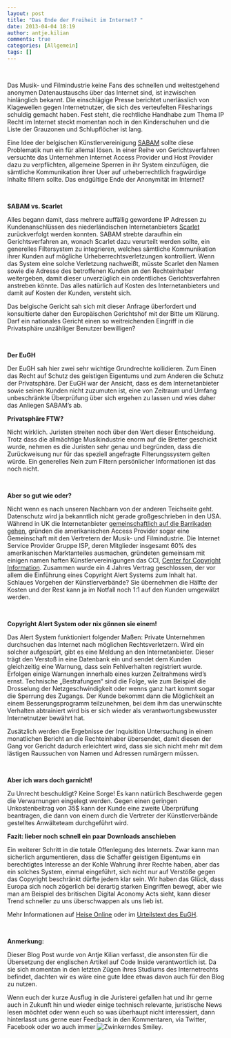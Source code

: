 ```yaml
---
layout: post
title: "Das Ende der Freiheit im Internet? "
date: 2013-04-04 18:19
author: antje.kilian
comments: true
categories: [Allgemein]
tags: []
---
```

&nbsp;

<strong> </strong>

Das Musik- und Filmindustrie keine Fans des schnellen und weitestgehend anonymen Datenaustauschs über das Internet sind, ist inzwischen hinlänglich bekannt. Die einschlägige Presse berichtet unerlässlich von Klagewellen gegen Internetnutzer, die sich des verteufelten Filesharings schuldig gemacht haben. Fest steht, die rechtliche Handhabe zum Thema IP Recht im Internet steckt momentan noch in den Kinderschuhen und die Liste der Grauzonen und Schlupflöcher ist lang.

Eine Idee der belgischen Künstlervereinigung <a href="http://www.sabam.be/">SABAM</a> sollte diese Problematik nun ein für allemal lösen. In einer Reihe von Gerichtsverfahren versuchte das Unternehmen Internet Access Provider und Host Provider dazu zu verpflichten, allgemeine Sperren in ihr System einzufügen, die sämtliche Kommunikation ihrer User auf urheberrechtlich fragwürdige Inhalte filtern sollte. Das endgültige Ende der Anonymität im Internet?

&nbsp;

<strong> </strong>

<strong>SABAM vs. Scarlet</strong>

<strong> </strong>

Alles begann damit, dass mehrere auffällig gewordene IP Adressen zu Kundenanschlüssen des niederländischen Internetanbieters <a href="http://www.scarlet.be/nl/">Scarlet</a> zurückverfolgt werden konnten. SABAM strebte daraufhin ein Gerichtsverfahren an, wonach Scarlet dazu verurteilt werden sollte, ein generelles Filtersystem zu integrieren, welches sämtliche Kommunikation ihrer Kunden auf mögliche Urheberrechtsverletzungen kontrolliert. Wenn das System eine solche Verletzung nachweißt, müsste Scarlet den Namen sowie die Adresse des betroffenen Kunden an den Rechteinhaber weitergeben, damit dieser unverzüglich ein ordentliches Gerichtsverfahren anstreben könnte. Das alles natürlich auf Kosten des Internetanbieters und damit auf Kosten der Kunden, versteht sich.

Das belgische Gericht sah sich mit dieser Anfrage überfordert und konsultierte daher den Europäischen Gerichtshof mit der Bitte um Klärung. Darf ein nationales Gericht einen so weitreichenden Eingriff in die Privatsphäre unzähliger Benutzer bewilligen?

&nbsp;

<strong> </strong>

<strong>Der EuGH</strong>

Der EuGH sah hier zwei sehr wichtige Grundrechte kollidieren. Zum Einen das Recht auf Schutz des geistigen Eigentums und zum Anderen die Schutz der Privatsphäre. Der EuGH war der Ansicht, dass es dem Internetanbieter sowie seinen Kunden nicht zuzumuten ist, eine von Zeitraum und Umfang unbeschränkte Überprüfung über sich ergehen zu lassen und wies daher das Anliegen SABAM’s ab.

<strong> </strong>

<strong>Privatsphäre FTW?</strong>

Nicht wirklich. Juristen streiten noch über den Wert dieser Entscheidung. Trotz dass die allmächtige Musikindustrie enorm auf die Bretter geschickt wurde, nehmen es die Juristen sehr genau und begründen, dass die Zurückweisung nur für das speziell angefragte Filterungssystem gelten würde. Ein generelles Nein zum Filtern persönlicher Informationen ist das noch nicht.

&nbsp;

<strong>Aber so gut wie oder?</strong>

Nicht wenn es nach unseren Nachbarn von der anderen Teichseite geht. Datenschutz wird ja bekanntlich nicht gerade großgeschrieben in den USA. Während in UK die Internetanbieter <a href="http://www.bbc.co.uk/news/technology-17853518">gemeinschaftlich auf die Barrikaden gehen</a>, gründen die amerikanischen Access Provider sogar eine Gemeinschaft mit den Vertretern der Musik- und Filmindustrie. Die Internet Service Provider Gruppe ISP, deren Mitglieder insgesamt 60% des amerikanischen Marktanteiles ausmachen, gründeten gemeinsam mit einigen namen haften Künstlervereinigungen das CCI, <a href="http://www.copyrightinformation.org/">Center for Copyright Information</a>. Zusammen wurde ein 4 Jahres Vertrag geschlossen, der vor allem die Einführung eines Copyright Alert Systems zum Inhalt hat. Schlaues Vorgehen der Künstlerverbände? Sie übernehmen die Hälfte der Kosten und der Rest kann ja im Notfall noch 1:1 auf den Kunden umgewälzt werden.

&nbsp;

<strong> </strong>

<strong>Copyright Alert System oder nix gönnen sie einem!</strong>

<strong> </strong>

Das Alert System funktioniert folgender Maßen: Private Unternehmen durchsuchen das Internet nach möglichen Rechtsverletzern. Wird ein solcher aufgespürt, gibt es eine Meldung an den Internetanbieter. Dieser trägt den Verstoß in eine Datenbank ein und sendet dem Kunden gleichzeitig eine Warnung, dass sein Fehlverhalten registriert wurde. Erfolgen einige Warnungen innerhalb eines kurzen Zeitrahmens wird’s ernst. Technische „Bestrafungen“ sind die Folge, wie zum Beispiel die Drosselung der Netzgeschwindigkeit oder wenns ganz hart kommt sogar die Sperrung des Zugangs. Der Kunde bekommt dann die Möglichkeit an einem Besserungsprogramm teilzunehmen, bei dem ihm das unerwünschte Verhalten abtrainiert wird bis er sich wieder als verantwortungsbewusster Internetnutzer bewährt hat.

Zusätzlich werden die Ergebnisse der Inquisition Untersuchung in einem monatlichen Bericht an die Rechteinhaber übersendet, damit diesen der Gang vor Gericht dadurch erleichtert wird, dass sie sich nicht mehr mit dem lästigen Raussuchen von Namen und Adressen rumärgern müssen.

&nbsp;

<strong>Aber ich wars doch garnicht!</strong>

<strong> </strong>

Zu Unrecht beschuldigt? Keine Sorge! Es kann natürlich Beschwerde gegen die Verwarnungen eingelegt werden. Gegen einen geringen Unkostenbeitrag von 35$ kann der Kunde eine zweite Überprüfung beantragen, die dann von einem durch die Vertreter der Künstlerverbände gestelltes Anwälteteam durchgeführt wird.

<strong> </strong>

<strong> </strong>

<strong>Fazit: lieber noch schnell ein paar Downloads anschieben</strong>

Ein weiterer Schritt in die totale Offenlegung des Internets. Zwar kann man sicherlich argumentieren, dass die Schaffer geistigen Eigentums ein berechtigtes Interesse an der Kohle Wahrung ihrer Rechte haben, aber das ein solches System, einmal eingeführt, sich nicht nur auf Verstöße gegen das Copyright beschränkt dürfte jedem klar sein. Wir haben das Glück, dass Europa sich noch zögerlich bei derartig starken Eingriffen bewegt, aber wie man am Beispiel des britischen Digital Aconomy Acts sieht, kann dieser Trend schneller zu uns überschwappen als uns lieb ist.

Mehr Informationen auf <a href="http://heise.de/-1473159">Heise Online</a> oder im <a href="http://curia.europa.eu/juris/document/document.jsf;jsessionid=9ea7d2dc30db2281319924d34a44b722f155719bd5f7.e34KaxiLc3qMb40Rch0SaxuLa3b0?text=&amp;docid=115202&amp;pageIndex=0&amp;doclang=DE&amp;mode=lst&amp;dir=&amp;occ=first&amp;part=1&amp;cid=879384">Urteilstext des EuGH</a>.

&nbsp;

<strong>Anmerkung:</strong>

Dieser Blog Post wurde von Antje Kilian verfasst, die ansonsten für die Übersetzung der englischen Artikel auf Code Inside verantwortlich ist. Da sie sich momentan in den letzten Zügen ihres Studiums des Internetrechts befindet, dachten wir es wäre eine gute Idee etwas davon auch für den Blog zu nutzen.

Wenn euch der kurze Ausflug in die Juristerei gefallen hat und ihr gerne auch in Zukunft hin und wieder einige technisch relevante, juristische News lesen möchtet oder wenn euch so was überhaupt nicht interessiert, dann hinterlasst uns gerne euer Feedback in den Kommentaren, via Twitter, Facebook oder wo auch immer <img class="wlEmoticon wlEmoticon-winkingsmile" style="border-style: none" src="{{BASE_PATH}}/assets/wp-images/wlEmoticon-winkingsmile12.png" alt="Zwinkerndes Smiley" />.
